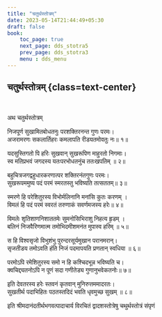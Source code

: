 ```yaml
---
title: "चतुर्थस्तोत्रम्‌"
date: 2023-05-14T21:44:49+05:30
draft: false
book:
    toc_page: true
    next_page: dds_stotra5
    prev_page: dds_stotra3
    menu : dds_menu
---
```




## चतुर्थस्तोत्रम्‌ {class=text-center}

<br/>

अथ चतुर्थस्तोत्रम्‌

निजपूर्ण सुखामितबोधतनुः परशक्तिरनन्त गुणः परमः।  
अजरामरणः सकलार्तिहरः कमलापति रीडयतमोवतुः नः॥ १॥

यदसुस्तिगतो पि हरिः सुखवान्‌ सुखरूपिण माहुरतो निगमाः।  
स्व मतिप्रभवं जगदस्य यतःपरभोधतनुंच ततःखपतिम्‌ ॥ २॥

बहुचित्रजगद्वहुधारकरणात्पर शक्तिरनंतगुणः परमः।  
सुखरूपममुष्य पदं परमं स्मरतस्तु भविष्यति तत्सततम्‌॥ ३॥

स्मरणे हि परेशितुरस्य विभोर्मलिनानि मनांसि कुतः करणम्‌ ।  
विमलं हि पदं परमं स्वरतं तरुणाकं सवर्णमजस्य हरेः॥ ४॥

विमलेः शृतिशाणनिशाततमेः सुमनोसिभिराशु निहत्य हृ॒डम्‌ ।  
बलिनं निजवैरिणमात्म तमोभिदमीशमनंत मुपास्व हरिम्‌ ॥ ५॥

स हि विश्वसृजो विभुशंभु पुरन्दरसूर्यमुखान परानमरान्‌।  
सृजतीडय तमोऽवति हंति निजं पदमापयति प्रणतान्‌ स्वधिया ॥ ६॥

परमोऽपि रमेशितुरस्य समो न हि कश्चिदभून्न भविष्यति च।  
क्वचिद्द्यतनोऽपि न पूणं सदा गणीतेड्य गुणानुभवेकतनोः॥ ७॥

इति देवतरस्य हरेः स्तवनं कृतवान्‌ मुनिरुत्तममादरतः।  
सुखतीर्थ पदाभिहितः पठतस्तदिदं भवति धृवमुच्छ सुखम्‌ ॥ ८॥

इति श्रीमदानंदतीर्थभगवत्पादाचार्य विरचितं
द्वादशस्तोत्रेषु चथुर्थस्तोत्रं संपृणं